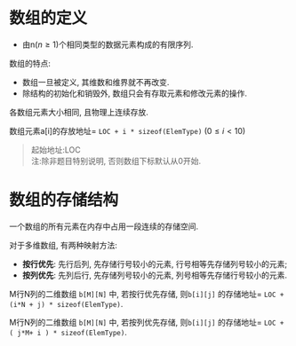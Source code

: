 # 数组的定义

- 由n($n \geqslant 1$)个相同类型的数据元素构成的有限序列.

数组的特点:

- 数组⼀旦被定义, 其维数和维界就不再改变.
- 除结构的初始化和销毁外, 数组只会有存取元素和修改元素的操作.

各数组元素大小相同, 且物理上连续存放.

数组元素a[i]的存放地址= `LOC + i * sizeof(ElemType)` ($0 \leqslant i<10$)

> 起始地址:LOC <BR>
> 注:除非题目特别说明, 否则数组下标默认从0开始.

# 数组的存储结构

⼀个数组的所有元素在内存中占⽤⼀段连续的存储空间.

对于多维数组, 有两种映射⽅法:

- **按⾏优先**: 先行后列, 先存储⾏号较⼩的元素, ⾏号相等先存储列号较⼩的元素;
- **按列优先**: 先列后行, 先存储列号较⼩的元素, 列号相等先存储行号较⼩的元素.

M行N列的二维数组 `b[M][N]` 中, 若按行优先存储,
则`b[i][j]` 的存储地址= `LOC + (i*N + j) * sizeof(ElemType)`.

M行N列的二维数组 `b[M][N]` 中, 若按列优先存储,
则`b[i][j]` 的存储地址= `LOC + ( j*M+ i ) * sizeof(ElemType)`.
